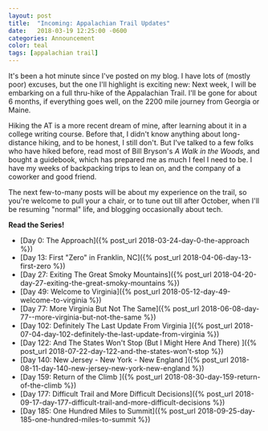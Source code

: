 ```yaml
---
layout: post
title:  "Incoming: Appalachian Trail Updates"
date:   2018-03-19 12:25:00 -0600
categories: Announcement
color: teal
tags: [appalachian trail]
---
```


It's been a hot minute since I've posted on my blog. I have lots of (mostly poor) excuses, but the one I'll highlight is exciting new: Next week, I will be embarking on a full thru-hike of the Appalachian Trail. I'll be gone for about 6 months, if everything goes well, on the 2200 mile journey from Georgia or Maine.

<!--more-->

Hiking the AT is a more recent dream of mine, after learning about it in a college writing course. Before that, I didn't know anything about long-distance hiking, and to be honest, I still don't. But I've talked to a few folks who have hiked before, read most of Bill Bryson's _A Walk in the Woods_, and bought a guidebook, which has prepared me as much I feel I need to be. I have my weeks of backpacking trips to lean on, and the company of a coworker and good friend.

The next few-to-many posts will be about my experience on the trail, so you're welcome to pull your a chair, or to tune out till after October, when I'll be resuming "normal" life, and blogging occasionally about tech.

**Read the Series!**

- [Day 0: The Approach]({% post_url 2018-03-24-day-0-the-approach %})
- [Day 13: First "Zero" in Franklin, NC]({% post_url 2018-04-06-day-13-first-zero %})
- [Day 27: Exiting The Great Smoky Mountains]({% post_url 2018-04-20-day-27-exiting-the-great-smoky-mountains %})
- [Day 49: Welcome to Virginia]({% post_url 2018-05-12-day-49-welcome-to-virginia %})
- [Day 77: More Virginia But Not The Same]({% post_url 2018-06-08-day-77--more-virginia-but-not-the-same %})
- [Day 102: Definitely The Last Update From Virginia ]({% post_url 2018-07-04-day-102-definitely-the-last-update-from-virginia %})
- [Day 122: And The States Won't Stop (But I Might Here And There) ]({% post_url 2018-07-22-day-122-and-the-states-won't-stop %})
- [Day 140: New Jersey - New York - New England ]({% post_url 2018-08-11-day-140-new-jersey-new-york-new-england %})
- [Day 159: Return of the Climb ]({% post_url 2018-08-30-day-159-return-of-the-climb %})
- [Day 177: Difficult Trail and More Difficult Decisions]({% post_url 2018-09-17-day-177-difficult-trail-and-more-difficult-decisions %})
- [Day 185: One Hundred Miles to Summit]({% post_url 2018-09-25-day-185-one-hundred-miles-to-summit %})
